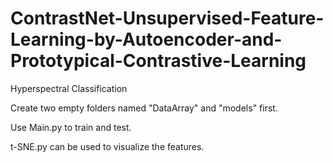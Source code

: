 # ContrastNet-Unsupervised-Feature-Learning-by-Autoencoder-and-Prototypical-Contrastive-Learning
Hyperspectral Classification

Create two empty folders named "DataArray" and "models" first.

Use Main.py to train and test.

t-SNE.py can be used to visualize the features.


